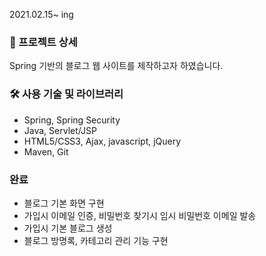 2021.02.15~ ing


### 📖 프로젝트 상세

Spring 기반의 블로그 웹 사이트를 제작하고자 하였습니다.

### 🛠️ 사용 기술 및 라이브러리

- Spring, Spring Security
- Java, Servlet/JSP
- HTML5/CSS3, Ajax, javascript, jQuery
- Maven, Git

### 완료
- 블로그 기본 화면 구현
- 가입시 이메일 인증, 비밀번호 찾기시 임시 비밀번호 이메일 발송
- 가입시 기본 블로그 생성
- 블로그 방명록, 카테고리 관리 기능 구현
